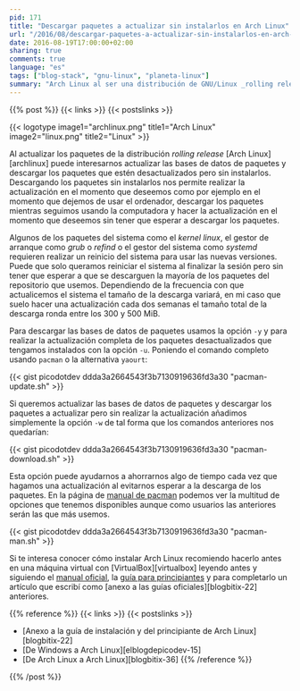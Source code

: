 ```yaml
---
pid: 171
title: "Descargar paquetes a actualizar sin instalarlos en Arch Linux"
url: "/2016/08/descargar-paquetes-a-actualizar-sin-instalarlos-en-arch-linux/"
date: 2016-08-19T17:00:00+02:00
sharing: true
comments: true
language: "es"
tags: ["blog-stack", "gnu-linux", "planeta-linux"]
summary: "Arch Linux al ser una distribución de GNU/Linux _rolling release_ las actualizaciones de los paquetes del sistema son tan frecuentes como deseemos, una vez a la semana, una vez al mes, una vez al día, ... Si solo queremos descargar los paquetes y actualizarlos en el momento que deseemos podemos hacerlo con un opción del gestor de paquetes de Arch."
---
```


{{% post %}}
{{< links >}}
{{< postslinks >}}

{{< logotype image1="archlinux.png" title1="Arch Linux" image2="linux.png" title2="Linux" >}}

Al actualizar los paquetes de la distribución _rolling release_ [Arch Linux][archlinux] puede interesarnos actualizar las bases de datos de paquetes y descargar los paquetes que estén desactualizados pero sin instalarlos. Descargando los paquetes sin instalarlos nos permite realizar la actualización en el momento que deseemos como por ejemplo en el momento que dejemos de usar el ordenador, descargar los paquetes mientras seguimos usando la computadora y hacer la actualización en el momento que deseemos sin tener que esperar a descargar los paquetes.

Algunos de los paquetes del sistema como el _kernel linux_, el gestor de arranque como _grub_ o _refind_ o el gestor del sistema como _systemd_ requieren realizar un reinicio del sistema para usar las nuevas versiones. Puede que solo queramos reiniciar el sistema al finalizar la sesión pero sin tener que esperar a que se descarguen la mayoría de los paquetes del repositorio que usemos. Dependiendo de la frecuencia con que actualicemos el sistema el tamaño de la descarga variará, en mi caso que suelo hacer una actualización cada dos semanas el tamaño total de la descarga ronda entre los 300 y 500 MiB.

Para descargar las bases de datos de paquetes usamos la opción <code>-y</code> y para realizar la actualización completa de los paquetes desactualizados que tengamos instalados con la opción <code>-u</code>. Poniendo el comando completo usando <code>pacman</code> o la alternativa <code>yaourt</code>:

{{< gist picodotdev ddda3a2664543f3b7130919636fd3a30 "pacman-update.sh" >}}

Si queremos actualizar las bases de datos de paquetes y descargar los paquetes a actualizar pero sin realizar la actualización añadimos simplemente la opción <code>-w</code> de tal forma que los comandos anteriores nos quedarían:

{{< gist picodotdev ddda3a2664543f3b7130919636fd3a30 "pacman-download.sh" >}}

Esta opción puede ayudarnos a ahorrarnos algo de tiempo cada vez que hagamos una actualización al evitarnos esperar a la descarga de los paquetes. En la página de [manual de pacman](https://www.archlinux.org/pacman/pacman.8.html) podemos ver la multitud de opciones que tenemos disponibles aunque como usuarios las anteriores serán las que más usemos.

{{< gist picodotdev ddda3a2664543f3b7130919636fd3a30 "pacman-man.sh" >}}

Si te interesa conocer cómo instalar Arch Linux recomiendo hacerlo antes en una máquina virtual con [VirtualBox][virtualbox] leyendo antes y siguiendo el [manual oficial](https://wiki.archlinux.org/index.php/Installation_guide), la [guía para principiantes](https://wiki.archlinux.org/index.php/Beginners'_guide) y para completarlo un artículo que escribí como [anexo a las guías oficiales][blogbitix-22] anteriores.

{{% reference %}}
{{< links >}}
{{< postslinks >}}
* [Anexo a la guía de instalación y del principiante de Arch Linux][blogbitix-22]
* [De Windows a Arch Linux][elblogdepicodev-15]
* [De Arch Linux a Arch Linux][blogbitix-36]
{{% /reference %}}

{{% /post %}}
